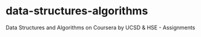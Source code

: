 # data-structures-algorithms
Data Structures and Algorithms on Coursera by UCSD &amp; HSE - Assignments
